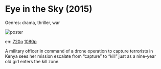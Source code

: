 # Eye in the Sky (2015)

Genres: drama, thriller, war

![poster](http://image.tmdb.org/t/p/w500/7IUUuB9Nwtp2Lslpt4Jo4bzMGoX.jpg)

en:
  [720p](magnet:?xt=urn:btih:EB3CDDC7D30E2C25DE1FE3613351228A68E068E0&tr=udp://glotorrents.pw:6969/announce&tr=udp://tracker.opentrackr.org:1337/announce&tr=udp://torrent.gresille.org:80/announce&tr=udp://tracker.openbittorrent.com:80&tr=udp://tracker.coppersurfer.tk:6969&tr=udp://tracker.leechers-paradise.org:6969&tr=udp://p4p.arenabg.ch:1337&tr=udp://tracker.internetwarriors.net:1337)
  [1080p](magnet:?xt=urn:btih:21E41D8BBF5EFD8EDE8507A944AE431CAEA52F3D&tr=udp://glotorrents.pw:6969/announce&tr=udp://tracker.opentrackr.org:1337/announce&tr=udp://torrent.gresille.org:80/announce&tr=udp://tracker.openbittorrent.com:80&tr=udp://tracker.coppersurfer.tk:6969&tr=udp://tracker.leechers-paradise.org:6969&tr=udp://p4p.arenabg.ch:1337&tr=udp://tracker.internetwarriors.net:1337)
  


A military officer in command of a drone operation to capture terrorists in Kenya sees her mission escalate from “capture” to “kill” just as a nine-year old girl enters the kill zone.